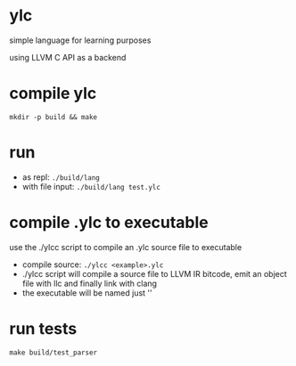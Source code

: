 # ylc
simple language for learning purposes

using LLVM C API as a backend

# compile ylc
`mkdir -p build && make`

# run
- as repl: `./build/lang`
- with file input: `./build/lang test.ylc`

# compile .ylc to executable
use the ./ylcc script to compile an .ylc source file to executable

- compile source: `./ylcc <example>.ylc`
- ./ylcc script will compile a source file to LLVM IR bitcode,
emit an object file with llc and finally link with clang
- the executable will be named just '<example>'


# run tests
`make build/test_parser`
